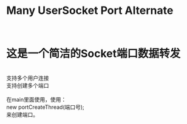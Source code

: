 # Many UserSocket Port Alternate
<br />
<h1>这是一个简洁的Socket端口数据转发</h1>
<br />
支持多个用户连接
<br />
支持创建多个端口
<br />
<br />
在main里面使用，使用：
<br />
new portCreateThread(端口号);
<br />
来创建端口。
